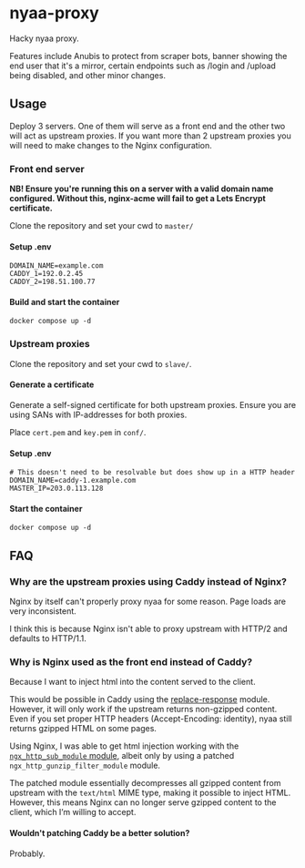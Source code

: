 # nyaa-proxy

Hacky nyaa proxy.

Features include Anubis to protect from scraper bots, banner showing the end user that it's a mirror, certain endpoints such as /login and /upload being disabled, and other minor changes.

## Usage

Deploy 3 servers. One of them will serve as a front end and the other two will act as upstream proxies. If you want more than 2 upstream proxies you will need to make changes to the Nginx configuration.

### Front end server

**NB! Ensure you're running this on a server with a valid domain name configured. Without this, nginx-acme will fail to get a Lets Encrypt certificate.**

Clone the repository and set your cwd to `master/`

#### Setup .env

```shell
DOMAIN_NAME=example.com
CADDY_1=192.0.2.45
CADDY_2=198.51.100.77
```

#### Build and start the container

```shell
docker compose up -d
```

### Upstream proxies

Clone the repository and set your cwd to `slave/`.

#### Generate a certificate

Generate a self-signed certificate for both upstream proxies. Ensure you are using SANs with IP-addresses for both proxies.

Place `cert.pem` and `key.pem` in `conf/`.

#### Setup .env

```
# This doesn't need to be resolvable but does show up in a HTTP header
DOMAIN_NAME=caddy-1.example.com
MASTER_IP=203.0.113.128
```

#### Start the container

```shell
docker compose up -d
```

## FAQ

### Why are the upstream proxies using Caddy instead of Nginx?

Nginx by itself can't properly proxy nyaa for some reason. Page loads are very inconsistent.

I think this is because Nginx isn't able to proxy upstream with HTTP/2 and defaults to HTTP/1.1.

### Why is Nginx used as the front end instead of Caddy?

Because I want to inject html into the content served to the client.

This would be possible in Caddy using the [replace-response](https://github.com/caddyserver/replace-response) module. However, it will only work if the upstream returns non-gzipped content. Even if you set proper HTTP headers (Accept-Encoding: identity), nyaa still returns gzipped HTML on some pages.

Using Nginx, I was able to get html injection working with the [`ngx_http_sub_module` module](https://nginx.org/en/docs/http/ngx_http_sub_module.html), albeit only by using a patched `ngx_http_gunzip_filter_module` module.

The patched module essentially decompresses all gzipped content from upstream with the `text/html` MIME type, making it possible to inject HTML. However, this means Nginx can no longer serve gzipped content to the client, which I’m willing to accept.

#### Wouldn't patching Caddy be a better solution?

Probably.